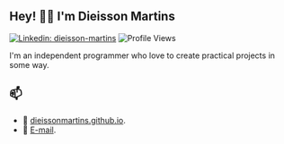 ## Hey! 👋🏼 I'm Dieisson Martins

[![Linkedin: dieisson-martins](https://img.shields.io/badge/-Dieisson%20Martins-blue?style=flat-square&logo=Linkedin&logoColor=white&link=https://www.linkedin.com/in/dieisson-martins/)](https://www.linkedin.com/in/dieisson-martins/)
![Profile Views](https://komarev.com/ghpvc/?username=dieissonmartins&color=blue)

I'm an independent programmer who love to create practical projects in some way.

## 📫 

- 🔗 [dieissonmartins.github.io](https://dieissonmartins.github.io/).
- 📧 [E-mail](mailto:dieisson.martins.santos@gmail.com).
